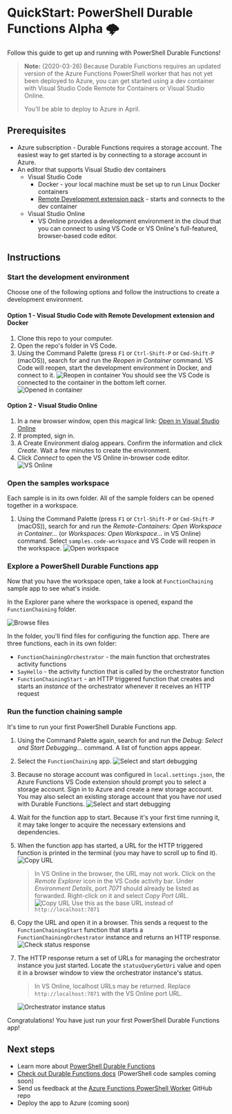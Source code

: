 # QuickStart: PowerShell Durable Functions Alpha 🌩

Follow this guide to get up and running with PowerShell Durable Functions!

> **Note:** (2020-03-26) Because Durable Functions requires an updated version of the Azure Functions PowerShell worker that has not yet been deployed to Azure, you can get started using a dev container with Visual Studio Code Remote for Containers or Visual Studio Online.
>
> You'll be able to deploy to Azure in April.

## Prerequisites

* Azure subscription - Durable Functions requires a storage account. The easiest way to get started is by connecting to a storage account in Azure.
* An editor that supports Visual Studio dev containers
    - Visual Studio Code
        - Docker - your local machine must be set up to run Linux Docker containers
        - [Remote Development extension pack](https://marketplace.visualstudio.com/items?itemName=ms-vscode-remote.vscode-remote-extensionpack) - starts and connects to the dev container
    - Visual Studio Online
        - VS Online provides a development environment in the cloud that you can connect to using VS Code or VS Online's full-featured, browser-based code editor. 

## Instructions

### Start the development environment

Choose one of the following options and follow the instructions to create a development environment.

#### Option 1 - Visual Studio Code with Remote Development extension and Docker

1. Clone this repo to your computer.
1. Open the repo's folder in VS Code.
1. Using the Command Palette (press `F1` or `Ctrl-Shift-P` or `Cmd-Shift-P` (macOS)), search for and run the *Reopen in Container* command. VS Code will reopen, start the development environment in Docker, and connect to it.
    ![Reopen in container](media/reopen-in-container.png)
    You should see the VS Code is connected to the container in the bottom left corner.
    ![Opened in container](media/opened-in-container.png)

#### Option 2 - Visual Studio Online

1. In a new browser window, open this magical link: [Open in Visual Studio Online](https://online.visualstudio.com/environments/new?name=PowerShell+Durable+Functions+Preview&repo=https://github.com/anthonychu/powershell-durable-preview)
1. If prompted, sign in.
1. A Create Environment dialog appears. Confirm the information and click *Create*. Wait a few minutes to create the environment.
1. Click *Connect* to open the VS Online in-browser code editor.
    ![VS Online](media/vsonline.png)

### Open the samples workspace

Each sample is in its own folder. All of the sample folders can be opened together in a workspace.

1. Using the Command Palette (press `F1` or `Ctrl-Shift-P` or `Cmd-Shift-P` (macOS)), search for and run the *Remote-Containers: Open Workspace in Container...* (or *Workspaces: Open Workspace...* in VS Online) command. Select `samples.code-workspace` and VS Code will reopen in the workspace.
    ![Open workspace](media/open-workspace.png)

### Explore a PowerShell Durable Functions app

Now that you have the workspace open, take a look at `FunctionChaining` sample app to see what's inside.

In the Explorer pane where the workspace is opened, expand the `FunctionChaining` folder.

![Browse files](media/browse-files.png)

In the folder, you'll find files for configuring the function app. There are three functions, each in its own folder:
* `FunctionChainingOrchestrator` - the main function that orchestrates activity functions
* `SayHello` - the activity function that is called by the orchestrator function
* `FunctionChainingStart` - an HTTP triggered function that creates and starts an *instance* of the orchestrator whenever it receives an HTTP request

### Run the function chaining sample

It's time to run your first PowerShell Durable Functions app.

1. Using the Command Palette again, search for and run the *Debug: Select and Start Debugging...* command. A list of function apps appear.
1. Select the `FunctionChaining` app.
    ![Select and start debugging](media/start-debug.png)
1. Because no storage account was configured in `local.settings.json`, the Azure Functions VS Code extension should prompt you to select a storage account. Sign in to Azure and create a new storage account. You may also select an existing storage account that you have *not* used with Durable Functions.
    ![Select and start debugging](media/select-storage.png)
1. Wait for the function app to start. Because it's your first time running it, it may take longer to acquire the necessary extensions and dependencies.
1. When the function app has started, a URL for the HTTP triggered function is printed in the terminal (you may have to scroll up to find it).
    ![Copy URL](media/copy-function-url.png)
    > In VS Online in the browser, the URL may not work. Click on the *Remote Explorer* icon in the VS Code activity bar. Under *Environment Details*, port *7071* should already be listed as forwarded. Right-click on it and select *Copy Port URL*.
    > ![Copy URL](media/copy-url.png)
    > Use this as the base URL instead of `http://localhost:7071`
1. Copy the URL and open it in a browser. This sends a request to the `FunctionChainingStart` function that starts a `FunctionChainingOrchestrator` instance and returns an HTTP response.
    ![Check status response](media/check-status-response.png)
1. The HTTP response return a set of URLs for managing the orchestrator instance you just started. Locate the `statusQueryGetUri` value and open it in a browser window to view the orchestrator instance's status.
    > In VS Online, localhost URLs may be returned. Replace `http://localhost:7071` with the VS Online port URL.

    ![Orchestrator instance status](media/instance-status.png)

Congratulations! You have just run your first PowerShell Durable Functions app!

## Next steps

* Learn more about [PowerShell Durable Functions](https://github.com/Azure/azure-functions-powershell-worker/blob/dev/docs/durable-experimental-instructions.md)
* [Check out Durable Functions docs](https://docs.microsoft.com/en-us/azure/azure-functions/durable/durable-functions-overview?tabs=powershell) (PowerShell code samples coming soon)
* Send us feedback at the [Azure Functions PowerShell Worker](https://github.com/Azure/azure-functions-powershell-worker) GitHub repo
* Deploy the app to Azure (coming soon)
